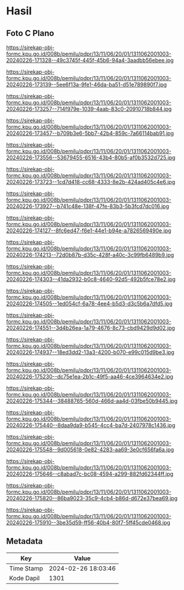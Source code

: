 # Hasil

## Foto C Plano

https://sirekap-obj-formc.kpu.go.id/008b/pemilu/pdpr/13/11/06/20/01/1311062001003-20240226-171328--49c3745f-445f-45b6-94a4-3aadbb56ebee.jpg

https://sirekap-obj-formc.kpu.go.id/008b/pemilu/pdpr/13/11/06/20/01/1311062001003-20240226-173139--5ee6f13a-9fe1-46da-ba51-d51e789890f7.jpg

https://sirekap-obj-formc.kpu.go.id/008b/pemilu/pdpr/13/11/06/20/01/1311062001003-20240226-173257--714f979e-1039-4aab-83c0-20910718b844.jpg

https://sirekap-obj-formc.kpu.go.id/008b/pemilu/pdpr/13/11/06/20/01/1311062001003-20240226-173457--b709b3e6-5bb7-42b4-859c-7a66114bab91.jpg

https://sirekap-obj-formc.kpu.go.id/008b/pemilu/pdpr/13/11/06/20/01/1311062001003-20240226-173556--53679455-6516-43b4-80b5-af0b3532d725.jpg

https://sirekap-obj-formc.kpu.go.id/008b/pemilu/pdpr/13/11/06/20/01/1311062001003-20240226-173723--1cd7d418-cc68-4333-8e2b-424ad405c4e6.jpg

https://sirekap-obj-formc.kpu.go.id/008b/pemilu/pdpr/13/11/06/20/01/1311062001003-20240226-173927--b741c48e-138f-47fe-83b3-5b3fcd7dc016.jpg

https://sirekap-obj-formc.kpu.go.id/008b/pemilu/pdpr/13/11/06/20/01/1311062001003-20240226-174127--8fc6ed47-f6e1-44e1-b94e-a7826569490e.jpg

https://sirekap-obj-formc.kpu.go.id/008b/pemilu/pdpr/13/11/06/20/01/1311062001003-20240226-174213--72d0b87b-d35c-428f-a40c-3c99fb6489b9.jpg

https://sirekap-obj-formc.kpu.go.id/008b/pemilu/pdpr/13/11/06/20/01/1311062001003-20240226-174303--41da2932-b0c8-4640-92d5-492b5fce78e2.jpg

https://sirekap-obj-formc.kpu.go.id/008b/pemilu/pdpr/13/11/06/20/01/1311062001003-20240226-174505--1ed054cf-6a78-4ee4-b5d3-d3c5b6a7dfd5.jpg

https://sirekap-obj-formc.kpu.go.id/008b/pemilu/pdpr/13/11/06/20/01/1311062001003-20240226-174551--3d4b26ea-1a79-4676-8c73-cbd9429d9d02.jpg

https://sirekap-obj-formc.kpu.go.id/008b/pemilu/pdpr/13/11/06/20/01/1311062001003-20240226-174937--18ed3dd2-13a3-4200-b070-e99c015d9be3.jpg

https://sirekap-obj-formc.kpu.go.id/008b/pemilu/pdpr/13/11/06/20/01/1311062001003-20240226-175230--dc75e1ea-2b1c-49f5-aa46-4ce3964634e2.jpg

https://sirekap-obj-formc.kpu.go.id/008b/pemilu/pdpr/13/11/06/20/01/1311062001003-20240226-175344--38488765-560d-466d-aa4d-03fbe50b9445.jpg

https://sirekap-obj-formc.kpu.go.id/008b/pemilu/pdpr/13/11/06/20/01/1311062001003-20240226-175440--8daa9da9-b545-4cc4-ba7d-2407978c1436.jpg

https://sirekap-obj-formc.kpu.go.id/008b/pemilu/pdpr/13/11/06/20/01/1311062001003-20240226-175548--9d005618-0e82-4283-aa69-3e0cf656fa6a.jpg

https://sirekap-obj-formc.kpu.go.id/008b/pemilu/pdpr/13/11/06/20/01/1311062001003-20240226-175646--c8abad7c-bc08-4594-a299-882fd62344ff.jpg

https://sirekap-obj-formc.kpu.go.id/008b/pemilu/pdpr/13/11/06/20/01/1311062001003-20240226-175820--86ba9023-35c9-4cb4-b86d-d672e37bea69.jpg

https://sirekap-obj-formc.kpu.go.id/008b/pemilu/pdpr/13/11/06/20/01/1311062001003-20240226-175910--3be35d59-ff56-40b4-80f7-5ff45cde0468.jpg


## Metadata

| Key        | Value               |
| ---------- | ------------------- |
| Time Stamp | 2024-02-26 18:03:46 |
| Kode Dapil | 1301                |



